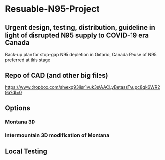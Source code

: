 # Resuable-N95-Project
## Urgent design, testing, distribution, guideline in light of disrupted N95 supply to COVID-19 era Canada
Back-up plan for stop-gap N95 depletion in Ontario, Canada
Reuse of N95 preferred at this stage

## Repo of CAD (and other big files)
https://www.dropbox.com/sh/exq93iisr1vuk3s/AACLyBetassTvupc8qk6WR29a?dl=0

## Options
### Montana 3D

### Intermountain 3D modification of Montana

## Local Testing


